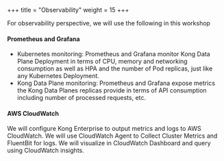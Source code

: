 +++
title = "Observability"
weight = 15
+++

For observability perspective, we will use the following in this workshop

#### Prometheus and Grafana

* Kubernetes monitoring: Prometheus and Grafana monitor Kong Data Plane Deployment in terms of CPU, memory and networking consumption as well as HPA and the number of Pod replicas, just like any Kubernetes Deployment.
* Kong Data Plane monitoring: Prometheus and Grafana expose metrics the Kong Data Planes replicas provide in terms of API consumption including number of processed requests, etc.


#### AWS CloudWatch

We will configure Kong Enterprise to output metrics and logs to AWS CloudWatch. We will use CloudWatch Agent to Collect Cluster Metrics and FluentBit for logs. We will visualize in CloudWatch Dashboard and query using CloudWatch insights.
